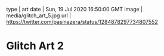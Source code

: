 type | art
date | Sun, 19 Jul 2020 16:50:00 GMT
image | media/glitch_art_5.jpg
url | https://twitter.com/pasinazera/status/1284878297734807552

# Glitch Art 2
